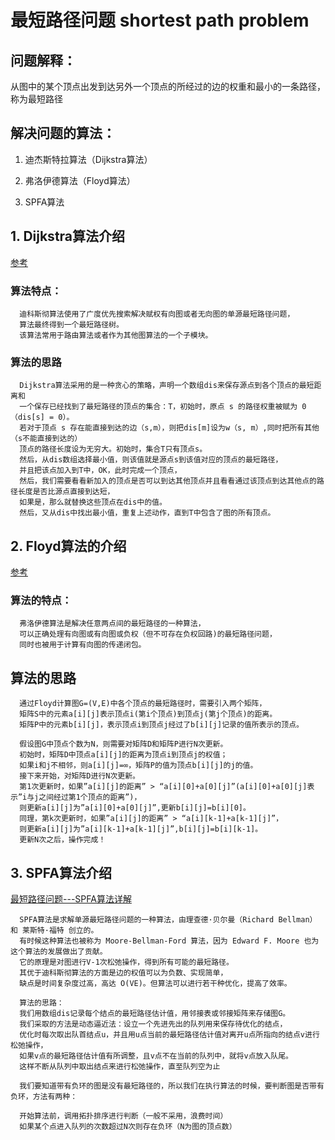 # 最短路径问题 shortest path problem

## 问题解释： 

从图中的某个顶点出发到达另外一个顶点的所经过的边的权重和最小的一条路径，称为最短路径

## 解决问题的算法：

1. 迪杰斯特拉算法（Dijkstra算法）

2. 弗洛伊德算法（Floyd算法）

3. SPFA算法

## 1. Dijkstra算法介绍
[参考](https://blog.csdn.net/qq_35644234/article/details/60870719)

### 算法特点：
      迪科斯彻算法使用了广度优先搜索解决赋权有向图或者无向图的单源最短路径问题，
      算法最终得到一个最短路径树。
      该算法常用于路由算法或者作为其他图算法的一个子模块。

### 算法的思路

      Dijkstra算法采用的是一种贪心的策略，声明一个数组dis来保存源点到各个顶点的最短距离和
      一个保存已经找到了最短路径的顶点的集合：T，初始时，原点 s 的路径权重被赋为 0 （dis[s] = 0）。
      若对于顶点 s 存在能直接到达的边（s,m），则把dis[m]设为w（s, m）,同时把所有其他（s不能直接到达的）
      顶点的路径长度设为无穷大。初始时，集合T只有顶点s。 
      然后，从dis数组选择最小值，则该值就是源点s到该值对应的顶点的最短路径，
      并且把该点加入到T中，OK，此时完成一个顶点， 
      然后，我们需要看看新加入的顶点是否可以到达其他顶点并且看看通过该顶点到达其他点的路径长度是否比源点直接到达短，
      如果是，那么就替换这些顶点在dis中的值。 
      然后，又从dis中找出最小值，重复上述动作，直到T中包含了图的所有顶点。

## 2. Floyd算法的介绍
[参考](https://blog.csdn.net/qq_35644234/article/details/60875818)

### 算法的特点： 
      弗洛伊德算法是解决任意两点间的最短路径的一种算法，
      可以正确处理有向图或有向图或负权（但不可存在负权回路)的最短路径问题，
      同时也被用于计算有向图的传递闭包。

## 算法的思路

      通过Floyd计算图G=(V,E)中各个顶点的最短路径时，需要引入两个矩阵，
      矩阵S中的元素a[i][j]表示顶点i(第i个顶点)到顶点j(第j个顶点)的距离。
      矩阵P中的元素b[i][j]，表示顶点i到顶点j经过了b[i][j]记录的值所表示的顶点。

      假设图G中顶点个数为N，则需要对矩阵D和矩阵P进行N次更新。
      初始时，矩阵D中顶点a[i][j]的距离为顶点i到顶点j的权值；
      如果i和j不相邻，则a[i][j]=∞，矩阵P的值为顶点b[i][j]的j的值。 
      接下来开始，对矩阵D进行N次更新。
      第1次更新时，如果”a[i][j]的距离” > “a[i][0]+a[0][j]”(a[i][0]+a[0][j]表示”i与j之间经过第1个顶点的距离”)，
      则更新a[i][j]为”a[i][0]+a[0][j]”,更新b[i][j]=b[i][0]。 
      同理，第k次更新时，如果”a[i][j]的距离” > “a[i][k-1]+a[k-1][j]”，
      则更新a[i][j]为”a[i][k-1]+a[k-1][j]”,b[i][j]=b[i][k-1]。
      更新N次之后，操作完成！



## 3. SPFA算法介绍
[最短路径问题---SPFA算法详解](https://blog.csdn.net/qq_35644234/article/details/61614581)

      SPFA算法是求解单源最短路径问题的一种算法，由理查德·贝尔曼（Richard Bellman） 和 莱斯特·福特 创立的。
      有时候这种算法也被称为 Moore-Bellman-Ford 算法，因为 Edward F. Moore 也为这个算法的发展做出了贡献。
      它的原理是对图进行V-1次松弛操作，得到所有可能的最短路径。
      其优于迪科斯彻算法的方面是边的权值可以为负数、实现简单，
      缺点是时间复杂度过高，高达 O(VE)。但算法可以进行若干种优化，提高了效率。

      算法的思路： 
      我们用数组dis记录每个结点的最短路径估计值，用邻接表或邻接矩阵来存储图G。
      我们采取的方法是动态逼近法：设立一个先进先出的队列用来保存待优化的结点，
      优化时每次取出队首结点u，并且用u点当前的最短路径估计值对离开u点所指向的结点v进行松弛操作，
      如果v点的最短路径估计值有所调整，且v点不在当前的队列中，就将v点放入队尾。
      这样不断从队列中取出结点来进行松弛操作，直至队列空为止

      我们要知道带有负环的图是没有最短路径的，所以我们在执行算法的时候，要判断图是否带有负环，方法有两种：

      开始算法前，调用拓扑排序进行判断（一般不采用，浪费时间）
      如果某个点进入队列的次数超过N次则存在负环（N为图的顶点数）
